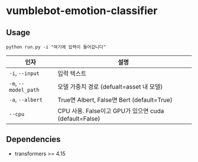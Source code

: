 # vumblebot-emotion-classifier

## Usage
```
python run.py -i "여기에 입력이 들어갑니다"
```

인자 | 설명
--- | --- 
`-i`, `--input` | 입력 텍스트
`-m`, `--model_path` | 모델 가중치 경로 (defualt=asset 내 모델)
`-a`, `--albert` | True면 Albert, False면 Bert (default=True)
`--cpu` | CPU 사용. False이고 GPU가 있으면 cuda (default=False)

## Dependencies
* transformers >= 4.15
